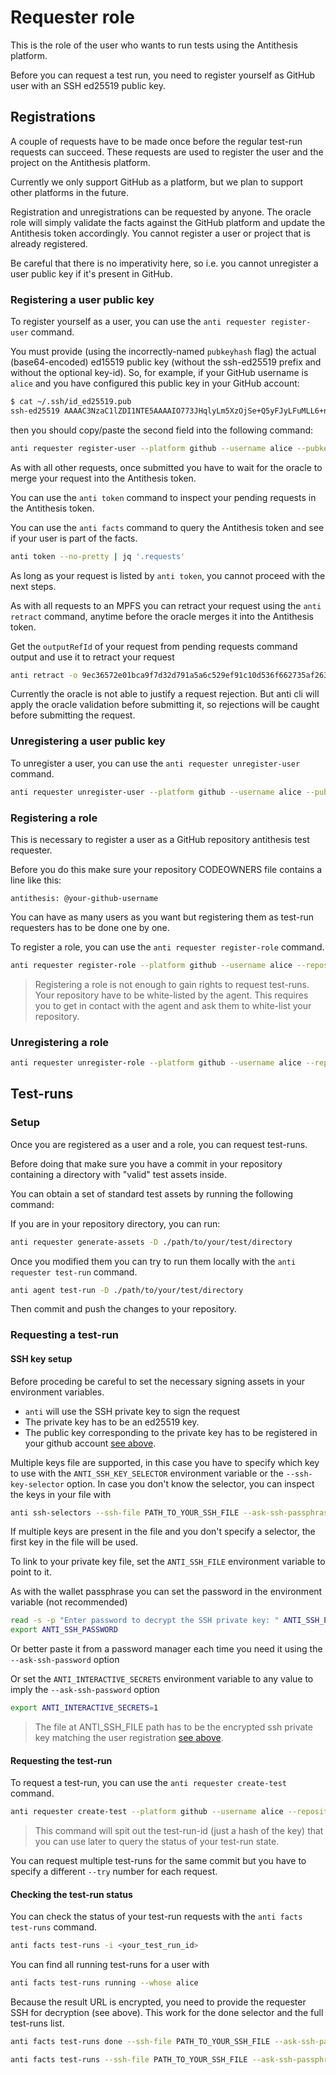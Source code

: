 # Requester role

This is the role of the user who wants to run tests using the Antithesis platform.

Before you can request a test run, you need to register yourself as GitHub user with an SSH ed25519 public key.

## Registrations

A couple of requests have to be made once before the regular test-run requests can succeed. These requests are used to register the user and the project on the Antithesis platform.

Currently we only support GitHub as a platform, but we plan to support other platforms in the future.

Registration and unregistrations can be requested by anyone. The oracle role will simply validate the facts against the GitHub platform and update the Antithesis token accordingly. You cannot register a user or project that is already registered.

Be careful that there is no imperativity here, so i.e. you cannot unregister a user public key if it's present in GitHub.

### Registering a user public key

To register yourself as a user, you can use the `anti requester register-user` command.

You must provide (using the incorrectly-named `pubkeyhash` flag) the actual (base64-encoded) ed15519 public key (without the ssh-ed25519 prefix and without the optional key-id). So, for example, if your GitHub username is `alice` and you have configured this public key in your GitHub account:

```bash
$ cat ~/.ssh/id_ed25519.pub
ssh-ed25519 AAAAC3NzaC1lZDI1NTE5AAAAIO773JHqlyLm5XzOjSe+Q5yFJyLFuMLL6+n63t4t7HR8 myname@myprovider.com
```

then you should copy/paste the second field into the following command:

```bash
anti requester register-user --platform github --username alice --pubkeyhash AAAAC3NzaC1lZDI1NTE5AAAAIO773JHqlyLm5XzOjSe+Q5yFJyLFuMLL6+n63t4t7HR8
```

As with all other requests, once submitted you have to wait for the oracle to merge your request into the Antithesis token.

You can use the `anti token` command to inspect your pending requests in the Antithesis token.

You can use the `anti facts` command to query the Antithesis token and see if your user is part of the facts.

```bash
anti token --no-pretty | jq '.requests'
```

As long as your request is listed by `anti token`, you cannot proceed with the next steps.

As with all requests to an MPFS you can retract your request using the `anti retract` command, anytime before the oracle merges it into the Antithesis token.

Get the `outputRefId` of your request from pending requests command output and use it to retract your request

```bash
anti retract -o 9ec36572e01bca9f7d32d791a5a6c529ef91c10d536f662735af26311b2c8766-0
```
Currently the oracle is not able to justify a request rejection. But anti cli will apply the oracle validation before submitting it, so rejections will be caught before submitting the request.

### Unregistering a user public key

To unregister a user, you can use the `anti requester unregister-user` command.

```bash
anti requester unregister-user --platform github --username alice --pubkeyhash AAAAC3NzaC1lZDI1NTE5AAAAIO773JHqlyLm5XzOjSe+Q5yFJyLFuMLL6+n63t4t7HR8
```

### Registering a role

This is necessary to register a user as a GitHub repository antithesis test requester.

Before you do this make sure your repository CODEOWNERS file contains a line like this:

```
antithesis: @your-github-username
```

You can have as many users as you want but registering them as test-run requesters has to be done one by one.

To register a role, you can use the `anti requester register-role` command.

```bash
anti requester register-role --platform github --username alice --repository yourorg/yourrepo
```

> Registering a role is not enough to gain rights to request test-runs. Your repository have to be white-listed by the agent. This requires you to get in contact with the agent and ask them to white-list your repository.

### Unregistering a role

```bash
anti requester unregister-role --platform github --username alice --repository yourorg/yourrepo
```

## Test-runs


### Setup

Once you are registered as a user and a role, you can request test-runs.

Before doing that make sure you have a commit in your repository containing a directory with "valid" test assets inside.

You can obtain a set of standard test assets by running the following command:

If you are in your repository directory, you can run:

```bash
anti requester generate-assets -D ./path/to/your/test/directory
```

Once you modified them you can try to run them locally  with the `anti requester test-run` command.

```bash
anti agent test-run -D ./path/to/your/test/directory
```

Then commit and push the changes to your repository.

### Requesting a test-run

#### SSH key setup
Before proceding be careful to set the necessary signing assets in your environment variables.

- `anti` will use the SSH private key to sign the request
- The private key has to be an ed25519 key.
- The public key corresponding to the private key has to be registered in your github account [see above](#registering-a-user-public-key).

Multiple keys file are supported, in this case you have to specify which key to use with the `ANTI_SSH_KEY_SELECTOR` environment variable or the `--ssh-key-selector` option.
In case you don't know the selector, you can inspect the keys in your file with

```bash
anti ssh-selectors --ssh-file PATH_TO_YOUR_SSH_FILE --ask-ssh-passphrase
```

If multiple keys are present in the file and you don't specify a selector, the first key in the file will be used.

To link to your private key file, set the `ANTI_SSH_FILE` environment variable to point to it.


As with the wallet passphrase you can set the password in the environment variable (not recommended)

```bash
read -s -p "Enter password to decrypt the SSH private key: " ANTI_SSH_PASSWORD
export ANTI_SSH_PASSWORD
```

Or better paste it from a password manager each time you need it using the `--ask-ssh-password` option

Or set the `ANTI_INTERACTIVE_SECRETS` environment variable to any value to imply the `--ask-ssh-password` option

```bash
export ANTI_INTERACTIVE_SECRETS=1
```

> The file at ANTI_SSH_FILE path has to be the encrypted ssh private key matching the user registration [see above](#registering-a-user-public-key).

#### Requesting the test-run

To request a test-run, you can use the `anti requester create-test` command.

```bash
anti requester create-test --platform github --username alice --repository yourorg/yourrepo --directory ./path/to/your/test/directory --commit your_commit_hash --try 1 --duration 2
```
> This command  will spit out the test-run-id (just a hash of the key) that you can use later to query the status of your test-run state.

You can request multiple test-runs for the same commit but you have to specify a different `--try` number for each request.

#### Checking the test-run status

You can check the status of your test-run requests with the `anti facts test-runs` command.

```bash
anti facts test-runs -i <your_test_run_id>
```

You can find all running test-runs for a user with

```bash
anti facts test-runs running --whose alice
```

Because the result URL is encrypted, you need to provide the requester SSH for decryption (see above). This work for the done selector and the full test-runs list.

```bash
anti facts test-runs done --ssh-file PATH_TO_YOUR_SSH_FILE --ask-ssh-passphrase
```

```bash
anti facts test-runs --ssh-file PATH_TO_YOUR_SSH_FILE --ask-ssh-passphrase
```
